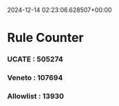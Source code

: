 2024-12-14 02:23:06.628507+00:00
# Rule Counter 
 ### UCATE : 505274

 ### Veneto : 107694

 ### Allowlist : 13930